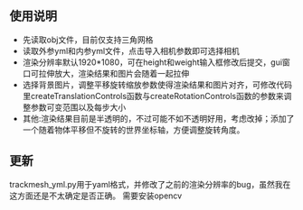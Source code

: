 ## 使用说明
- 先读取obj文件，目前仅支持三角网格
- 读取外参yml和内参yml文件，点击导入相机参数即可选择相机
- 渲染分辨率默认1920*1080，可在height和weight输入框修改后提交，gui窗口可拉伸放大，渲染结果和图片会随着一起拉伸
- 选择背景图片，调整平移旋转缩放参数使得渲染结果和图片对齐，可修改代码里createTranslationControls函数与createRotationControls函数的参数来调整参数可变范围以及每步大小
- 其他:渲染结果目前是半透明的，不过可能不如不透明好用，考虑改掉；添加了一个随着物体平移但不旋转的世界坐标轴，方便调整旋转角度。

## 更新
trackmesh_yml.py用于yaml格式，并修改了之前的渲染分辨率的bug，虽然我在这方面还是不太确定是否正确。
需要安装opencv